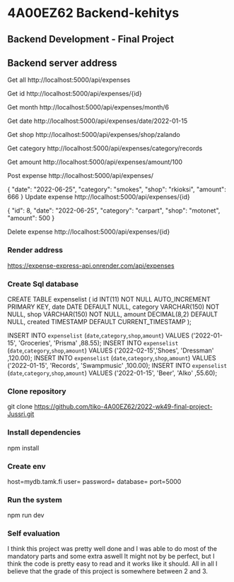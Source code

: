 # 4A00EZ62 Backend-kehitys

## Backend Development - Final Project

## Backend server address

Get all
http://localhost:5000/api/expenses

Get id
http://localhost:5000/api/expenses/{id}

Get month
http://localhost:5000/api/expenses/month/6

Get date
http://localhost:5000/api/expenses/date/2022-01-15

Get shop
http://localhost:5000/api/expenses/shop/zalando

Get category
http://localhost:5000/api/expenses/category/records

Get amount
http://localhost:5000/api/expenses/amount/100

Post expense
http://localhost:5000/api/expenses/

{
"date": "2022-06-25",
"category": "smokes",
"shop": "rkioksi",
"amount": 666
}
Update expense
http://localhost:5000/api/expenses/{id}

{
"id": 8,
"date": "2022-06-25",
"category": "carpart",
"shop": "motonet",
"amount": 500
}

Delete expense
http://localhost:5000/api/expenses/{id}

### Render address

https://expense-express-api.onrender.com/api/expenses

### Create Sql database

CREATE TABLE expenselist
(
id INT(11) NOT NULL AUTO_INCREMENT PRIMARY KEY,
date DATE DEFAULT NULL,
category VARCHAR(150) NOT NULL,
shop VARCHAR(150) NOT NULL,
amount DECIMAL(8,2) DEFAULT NULL,
created TIMESTAMP DEFAULT CURRENT_TIMESTAMP
);

INSERT INTO `expenselist` (`date`,`category`,`shop`,`amount`) VALUES ('2022-01-15', 'Groceries', 'Prisma' ,88.55);
INSERT INTO `expenselist` (`date`,`category`,`shop`,`amount`) VALUES ('2022-02-15','Shoes', 'Dressman' ,120.00);
INSERT INTO `expenselist` (`date`,`category`,`shop`,`amount`) VALUES ('2022-01-15', 'Records', 'Swampmusic' ,100.00);
INSERT INTO `expenselist` (`date`,`category`,`shop`,`amount`) VALUES ('2022-01-15', 'Beer', 'Alko' ,55.60);

### Clone repository

git clone https://github.com/tiko-4A00EZ62/2022-wk49-final-project-Jussri.git

### Install dependencies

npm install

### Create env

host=mydb.tamk.fi
user=
password=
database=
port=5000

### Run the system

npm run dev

### Self evaluation

I think this project was pretty well done and I was able to do most of the mandatory parts and some extra aswell
It might not by be perfect, but I think the code is pretty easy to read and it works like it should.
All in all I believe that the grade of this project is somewhere between 2 and 3.

